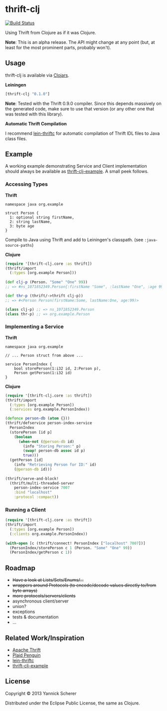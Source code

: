 # thrift-clj

[![Build Status](https://travis-ci.org/xsc/thrift-clj.png?branch=master)](https://travis-ci.org/xsc/thrift-clj)

Using Thrift from Clojure as if it was Clojure.

__Note__: This is an alpha release. The API might change at any point (but, at least for the most prominent parts, 
probably won't).

## Usage

thrift-clj is available via [Clojars](http://clojars.org/thrift-clj).

__Leiningen__

```clojure
[thrift-clj "0.1.0"]
```

__Note__: Tested with the Thrift 0.9.0 compiler. Since this depends massively on the generated code, make sure to use
that version (or any other one that was tested with this library).

__Automatic Thrift Compilation__

I recommend [lein-thriftc](https://github.com/xsc/lein-thriftc) for automatic compilation of Thrift IDL files to Java
class files.

## Example

A working example demonstrating Service and Client implementation should always be available as 
[thrift-clj-example](https://github.com/xsc/thrift-clj-example). A small peek follows.

### Accessing Types

__Thrift__

```thrift
namespace java org.example

struct Person {
  1: optional string firstName,
  2: string lastName,
  3: byte age
}
```

Compile to Java using Thrift and add to Leiningen's classpath. (see `:java-source-paths`)

__Clojure__

```clojure
(require '[thrift-clj.core :as thrift])
(thrift/import 
  (:types [org.example Person]))
  
(def clj-p (Person. "Some" "One" 99)) 
;; => #ns_1071852349.Person{:firstName "Some", :lastName "One", :age 99}

(def thr-p (thrift/->thrift clj-p))   
;; => #<Person Person(firstName:Some, lastName:One, age:99)>

(class clj-p) ;; => ns_1071852349.Person
(class thr-p) ;; => org.example.Person
```

### Implementing a Service

__Thrift__

```thrift
namespace java org.example

// ... Person struct from above ...

service PersonIndex {
    bool storePerson(1:i32 id, 2:Person p),
    Person getPerson(1:i32 id)
}
```

__Clojure__

```clojure
(require '[thrift-clj.core :as thrift])
(thrift/import 
  (:types [org.example Person])
  (:services org.example.PersonIndex))

(defonce person-db (atom {}))
(thrift/defservice person-index-service
  PersonIndex
  (storePerson [id p]
    (boolean
      (when-not (@person-db id)
        (info "Storing Person:" p)
        (swap! person-db assoc id p)
        true)))
  (getPerson [id]
    (info "Retrieving Person for ID:" id)
    (@person-db id))) 
    
(thrift/serve-and-block!
  (thrift/multi-threaded-server
    person-index-service 7007
    :bind "localhost"
    :protocol :compact))
```

### Running a Client

```clojure
(require '[thrift-clj.core :as thrift])
(thrift/import 
  (:types [org.example Person])
  (:clients org.example.PersonIndex))
  
(with-open [c (thrift/connect! PersonIndex ["localhost" 7007])]
  (PersonIndex/storePerson c 1 (Person. "Some" "One" 99))
  (PersonIndex/getPerson c 1))
```

## Roadmap

- ~~Have a look at Lists/Sets/Enums/...~~
- ~~wrappers around Protocols (to encode/decode values directly to/from byte arrays)~~
- ~~more protocols/servers/clients~~
- asynchronous client/server
- union?
- exceptions
- tests & documentation
- ...

## Related Work/Inspiration

- [Apache Thrift](https://github.com/apache/thrift)
- [Plaid Penguin](https://github.com/ithayer/plaid-penguin)
- [lein-thriftc](https://github.com/xsc/lein-thriftc)
- [thrift-clj-example](https://github.com/xsc/thrift-clj-example)

## License

Copyright &copy; 2013 Yannick Scherer

Distributed under the Eclipse Public License, the same as Clojure.
